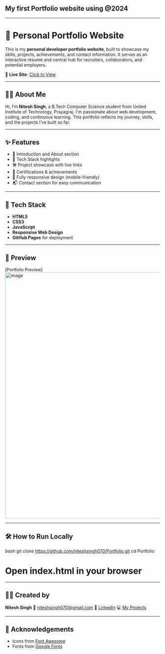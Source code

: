 ## My first Portfolio website using @2024
---
# 💼 Personal Portfolio Website

This is my **personal developer portfolio website**, built to showcase my skills, projects, achievements, and contact information. It serves as an interactive résumé and central hub for recruiters, collaborators, and potential employers.

🔗 **Live Site**: [Click to View](https://niteshsingh070.github.io/Portfolio/)

---

## 🧑‍💻 About Me

Hi, I’m **Nitesh Singh**, a B.Tech Computer Science student from United Institute of Technology, Prayagraj. I'm passionate about web development, coding, and continuous learning. This portfolio reflects my journey, skills, and the projects I’ve built so far.

---

## ✨ Features

- 📌 Introduction and About section
- 🧠 Tech Stack highlights
- 🛠️ Project showcase with live links
- 📜 Certifications & achievements
- 📱 Fully responsive design (mobile-friendly)
- 📬 Contact section for easy communication

---

## 🚀 Tech Stack

- **HTML5**
- **CSS3**
- **JavaScript**
- **Responsive Web Design**
- **GitHub Pages** for deployment

---
## 📸 Preview

[Portfolio Preview]
<img width="937" height="799" alt="image" src="https://github.com/user-attachments/assets/1538fd69-7ec6-4a1a-8906-e5834908d373" />


---

## 🛠️ How to Run Locally

*bash*
git clone https://github.com/niteshsingh070/Portfolio.git
cd Portfolio
# Open index.html in your browser
---

## 🧑‍💼 Created by

**Nitesh Singh**
📧 [niteshsingh070@gmail.com](mailto:niteshsingh070@gmail.com)
🔗 [LinkedIn](https://www.linkedin.com/in/niteshsingh070/)
💻 [My Projects](https://github.com/niteshsingh070)

---

## 🙌 Acknowledgements

* Icons from [Font Awesome](https://fontawesome.com/)
* Fonts from [Google Fonts](https://fonts.google.com/)
